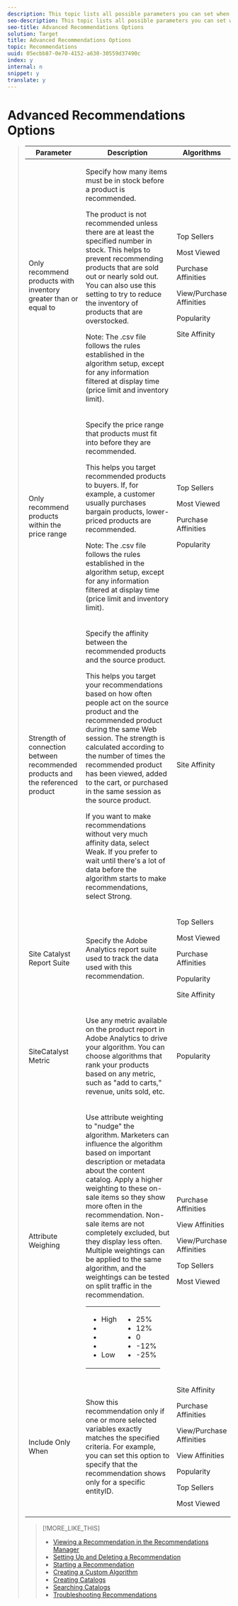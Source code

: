 ```yaml
---
description: This topic lists all possible parameters you can set when creating or editing a recommendation, and the algorithms where each parameter can be used.
seo-description: This topic lists all possible parameters you can set when creating or editing a recommendation, and the algorithms where each parameter can be used.
seo-title: Advanced Recommendations Options
solution: Target
title: Advanced Recommendations Options
topic: Recommendations
uuid: 05ecbb87-0e70-4152-a630-30559d37490c
index: y
internal: n
snippet: y
translate: y
---
```


# Advanced Recommendations Options




><table id="table_C269C40F544F4C648B22D3DBE038B4E9"> 
 <thead> 
  <tr> 
   <th colname="col1" class="entry"> Parameter </th> 
   <th colname="col2" class="entry"> Description </th> 
   <th colname="col3" class="entry"> Algorithms </th> 
  </tr> 
 </thead>
 <tbody> 
  <tr> 
   <td colname="col1"> <p>Only recommend products with inventory greater than or equal to </p> </td> 
   <td colname="col2"> <p>Specify how many items must be in stock before a product is recommended. </p> <p>The product is not recommended unless there are at least the specified number in stock. This helps to prevent recommending products that are sold out or nearly sold out. You can also use this setting to try to reduce the inventory of products that are overstocked. </p> <p> <p>Note:  The .csv file follows the rules established in the algorithm setup, except for any information filtered at display time (price limit and inventory limit). </p> </p> </td> 
   <td colname="col3"> <p>Top Sellers </p> <p>Most Viewed </p> <p>Purchase Affinities </p> <p>View/Purchase Affinities </p> <p>Popularity </p> <p>Site Affinity </p> </td> 
  </tr> 
  <tr> 
   <td colname="col1"> <p>Only recommend products within the price range </p> </td> 
   <td colname="col2"> <p>Specify the price range that products must fit into before they are recommended. </p> <p>This helps you target recommended products to buyers. If, for example, a customer usually purchases bargain products, lower-priced products are recommended. </p> <p> <p>Note:  The .csv file follows the rules established in the algorithm setup, except for any information filtered at display time (price limit and inventory limit). </p> </p> </td> 
   <td colname="col3"> <p>Top Sellers </p> <p>Most Viewed </p> <p>Purchase Affinities </p> <p>Popularity </p> </td> 
  </tr> 
  <tr> 
   <td colname="col1"> <p>Strength of connection between recommended products and the referenced product </p> </td> 
   <td colname="col2"> <p>Specify the affinity between the recommended products and the source product. </p> <p>This helps you target your recommendations based on how often people act on the source product and the recommended product during the same Web session. The strength is calculated according to the number of times the recommended product has been viewed, added to the cart, or purchased in the same session as the source product. </p> <p>If you want to make recommendations without very much affinity data, select <span class="uicontrol"> Weak</span>. If you prefer to wait until there's a lot of data before the algorithm starts to make recommendations, select <span class="uicontrol"> Strong</span>. </p> </td> 
   <td colname="col3"> <p>Site Affinity </p> </td> 
  </tr> 
  <tr> 
   <td colname="col1"> <p>Site Catalyst Report Suite </p> </td> 
   <td colname="col2"> <p>Specify the Adobe Analytics report suite used to track the data used with this recommendation. </p> </td> 
   <td colname="col3"> <p>Top Sellers </p> <p>Most Viewed </p> <p>Purchase Affinities </p> <p>Popularity </p> <p>Site Affinity </p> </td> 
  </tr> 
  <tr> 
   <td colname="col1"> <p>SiteCatalyst Metric </p> </td> 
   <td colname="col2"> <p>Use any metric available on the product report in Adobe Analytics to drive your algorithm. You can choose algorithms that rank your products based on any metric, such as "add to carts," revenue, units sold, etc. </p> </td> 
   <td colname="col3"> <p>Popularity </p> </td> 
  </tr> 
  <tr> 
   <td colname="col1"> <p>Attribute Weighing </p> </td> 
   <td colname="col2"> <p>Use attribute weighting to "nudge" the algorithm. Marketers can influence the algorithm based on important description or metadata about the content catalog. Apply a higher weighting to these on-sale items so they show more often in the recommendation. Non-sale items are not completely excluded, but they display less often. Multiple weightings can be applied to the same algorithm, and the weightings can be tested on split traffic in the recommendation. </p> <p> 
     <table id="simpletable_A218459CE1344ED3935BEA1943771600"> 
      <tr class="strow">
       <td class="stentry"> 
        <ul class="simplelist"> 
         <li> High </li> 
         <li>&nbsp; </li> 
         <li>&nbsp; </li> 
         <li>&nbsp; </li> 
         <li> Low </li> 
        </ul></td>
       <td class="stentry"> 
        <ul class="simplelist"> 
         <li> 25% </li> 
         <li> 12% </li> 
         <li> 0 </li> 
         <li> -12% </li> 
         <li> -25% </li> 
        </ul></td> 
      </tr> 
     </table> </p> 
    <!--<p> <ul id="ul_8B9604BB058E44F2A48DFF0E5F6AE71A"> <li id="li_05DEDA4D9B3840958677F5E6BA289DF2"><b>Very High</b> changes the count by +10% </li> <li id="li_66609BE89A4A40488C25C668C86E7C46"><b>Very Low </b>changes the count by -10% </li> </ul> </p>--> </td> 
   <td colname="col3"> <p>Purchase Affinities </p> <p>View Affinities </p> <p>View/Purchase Affinities </p> <p>Top Sellers </p> <p>Most Viewed </p> </td> 
  </tr> 
  <tr> 
   <td colname="col1"> <p>Include Only When </p> </td> 
   <td colname="col2"> <p>Show this recommendation only if one or more selected variables exactly matches the specified criteria. For example, you can set this option to specify that the recommendation shows only for a specific entityID. </p> </td> 
   <td colname="col3"> <p>Site Affinity </p> <p>Purchase Affinities </p> <p>View/Purchase Affinities </p> <p>View Affinities </p> <p>Popularity </p> <p>Top Sellers </p> <p>Most Viewed </p> </td> 
  </tr> 
 </tbody> 
</table>

>[!MORE_LIKE_THIS]
>
>* [ Viewing a Recommendation in the Recommendations Manager ](c_Viewing_a_Recommendation_in_the_Recommendations_Manager.md#concept_20461D0A428B42F99270AF30293038AE)
>* [ Setting Up and Deleting a Recommendation ](c_Setting_Up_and_Deleting_a_Recommendation.md#concept_46FC867861EC477ABF287D49B84F0961)
>* [ Starting a Recommendation ](c_Starting_a_Recommendation.md#concept_FD5D757B0C174CE2B0D8C132303EE674)
>* [ Creating a Custom Algorithm ](c_Creating_a_Custom_Algorithm.md#concept_9D76531BEE5A4AC8BA2DD30B99CED51A)
>* [ Creating Catalogs ](t_Creating_Catalogs.md#task_CF595BC2426140E08F7948E43E3C8F81)
>* [ Searching Catalogs ](t_Searching_Catalogs.md#task_B5E7B5638BF0406E93AE18B2C6893AE2)
>* [ Troubleshooting Recommendations ](r_Troubleshooting_Recommendations.md#reference_14CE05395C164BE1AC5E5FA2F7E940E2)
